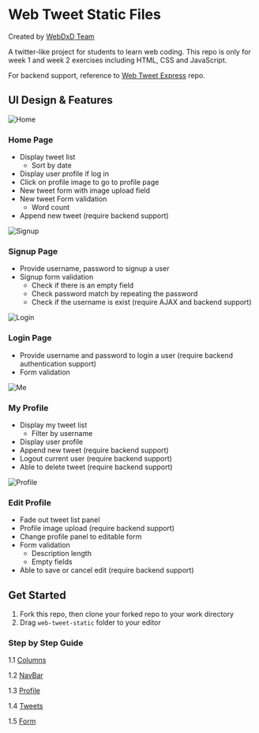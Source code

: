# Web Tweet Static Files

Created by [WebDxD Team](https://webdxd.com/about-us.html)

A twitter-like project for students to learn web coding. This repo is only for week 1 and week 2 exercises including HTML, CSS and JavaScript.

For backend support, reference to [Web Tweet Express](https://github.com/webdxd/web-tweet-express) repo.

## UI Design & Features

![Home](http://res.cloudinary.com/hackhub/image/upload/v1524849627/Home_j9hfb3.jpg)
### Home Page
* Display tweet list
    * Sort by date
* Display user profile if log in
* Click on profile image to go to profile page
* New tweet form with image upload field
* New tweet Form validation
    * Word count
* Append new tweet (require backend support)

![Signup](http://res.cloudinary.com/hackhub/image/upload/v1524851787/Login_cxm3j5.jpg)
### Signup Page
* Provide username, password to signup a user
* Signup form validation
    * Check if there is an empty field
    * Check password match by repeating the password
    * Check if the username is exist (require AJAX and backend support)

![Login](http://res.cloudinary.com/hackhub/image/upload/v1524851780/Signup_uca4uh.jpg)
### Login Page
* Provide username and password to login a user (require backend authentication support)
* Form validation

![Me](http://res.cloudinary.com/hackhub/image/upload/v1524851785/Me_fbod42.jpg)
### My Profile
* Display my tweet list
    * Filter by username
* Display user profile
* Append new tweet (require backend support)
* Logout current user (require backend support)
* Able to delete tweet (require backend support)

![Profile](http://res.cloudinary.com/hackhub/image/upload/v1524851783/Profile_idfzwr.jpg)
### Edit Profile
* Fade out tweet list panel
* Profile image upload (require backend support)
* Change profile panel to editable form
* Form validation
    * Description length
    * Empty fields
* Able to save or cancel edit (require backend support)

## Get Started
1. Fork this repo, then clone your forked repo to your work directory
2. Drag `web-tweet-static` folder to your editor

### Step by Step Guide
1.1 [Columns](https://github.com/webdxd/web-tweet-static/blob/1.1-columns/notes/1.1-columns.md)

1.2 [NavBar](https://github.com/webdxd/web-tweet-static/blob/1.2-navbar/notes/1.2-navbar.md)

1.3 [Profile](https://github.com/webdxd/web-tweet-static/blob/1.3-profile/notes/1.3-profile.md)

1.4 [Tweets](https://github.com/webdxd/web-tweet-static/blob/1.4-tweets/notes/1.4-tweets.md)

1.5 [Form](https://github.com/webdxd/web-tweet-static/blob/1.5-form/notes/1.5-form.md)